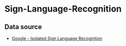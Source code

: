 # Sign-Language-Recognition

## Data source 

- [Google - Isolated Sign Language Recognition](https://www.kaggle.com/competitions/asl-signs/data)

